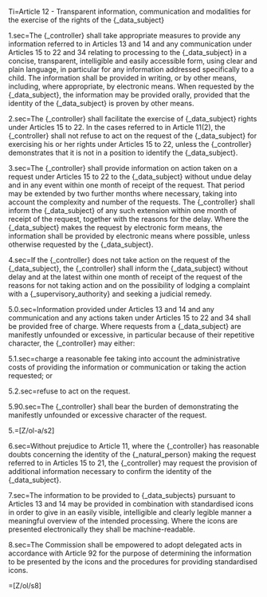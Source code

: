 Ti=Article 12 - Transparent information, communication and modalities for the exercise of the rights of the {_data_subject}

1.sec=The {_controller} shall take appropriate measures to provide any information referred to in Articles 13 and 14 and any communication under Articles 15 to 22 and 34 relating to processing to the {_data_subject} in a concise, transparent, intelligible and easily accessible form, using clear and plain language, in particular for any information addressed specifically to a child. The information shall be provided in writing, or by other means, including, where appropriate, by electronic means. When requested by the {_data_subject}, the information may be provided orally, provided that the identity of the {_data_subject} is proven by other means.

2.sec=The {_controller} shall facilitate the exercise of {_data_subject} rights under Articles 15 to 22. In the cases referred to in Article 11(2), the {_controller} shall not refuse to act on the request of the {_data_subject} for exercising his or her rights under Articles 15 to 22, unless the {_controller} demonstrates that it is not in a position to identify the {_data_subject}.

3.sec=The {_controller} shall provide information on action taken on a request under Articles 15 to 22 to the {_data_subject} without undue delay and in any event within one month of receipt of the request. That period may be extended by two further months where necessary, taking into account the complexity and number of the requests. The {_controller} shall inform the {_data_subject} of any such extension within one month of receipt of the request, together with the reasons for the delay. Where the {_data_subject} makes the request by electronic form means, the information shall be provided by electronic means where possible, unless otherwise requested by the {_data_subject}.

4.sec=If the {_controller} does not take action on the request of the {_data_subject}, the {_controller} shall inform the {_data_subject} without delay and at the latest within one month of receipt of the request of the reasons for not taking action and on the possibility of lodging a complaint with a {_supervisory_authority} and seeking a judicial remedy.

5.0.sec=Information provided under Articles 13 and 14 and any communication and any actions taken under Articles 15 to 22 and 34 shall be provided free of charge. Where requests from a {_data_subject} are manifestly unfounded or excessive, in particular because of their repetitive character, the {_controller} may either:

5.1.sec=charge a reasonable fee taking into account the administrative costs of providing the information or communication or taking the action requested; or

5.2.sec=refuse to act on the request.

5.90.sec=The {_controller} shall bear the burden of demonstrating the manifestly unfounded or excessive character of the request.

5.=[Z/ol-a/s2]

6.sec=Without prejudice to Article 11, where the {_controller} has reasonable doubts concerning the identity of the {_natural_person} making the request referred to in Articles 15 to 21, the {_controller} may request the provision of additional information necessary to confirm the identity of the {_data_subject}.

7.sec=The information to be provided to {_data_subjects} pursuant to Articles 13 and 14 may be provided in combination with standardised icons in order to give in an easily visible, intelligible and clearly legible manner a meaningful overview of the intended processing. Where the icons are presented electronically they shall be machine-readable.

8.sec=The Commission shall be empowered to adopt delegated acts in accordance with Article 92 for the purpose of determining the information to be presented by the icons and the procedures for providing standardised icons.

=[Z/ol/s8]
